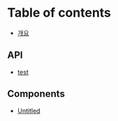 # Table of contents

* [개요](README.md)

## API

* [test](api/test.md)

## Components

* [Untitled](components/untitled.md)

